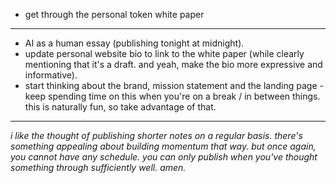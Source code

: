- get through the personal token white paper
---
- AI as a human essay (publishing tonight at midnight).
- update personal website bio to link to the white paper (while clearly mentioning that it's a draft. and yeah, make the bio more expressive and informative).
- start thinking about the brand, mission statement and the landing page - keep spending time on this when you're on a break / in between things. this is naturally fun, so take advantage of that.
---
*i like the thought of publishing shorter notes on a regular basis. there's something appealing about building momentum that way. but once again, you cannot have any schedule. you can only publish when you've thought something through sufficiently well. amen.*